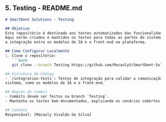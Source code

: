 ## 5. Testing - README.md

```markdown
# SmartDent Solutions - Testing

## Objetivo
Este repositório é destinado aos testes automatizados das funcionalidades do sistema SmartDent.
Aqui serão criados e mantidos os testes para todas as partes do sistema, principalmente para testar
a integração entre os modelos de IA e o front-end na plataforma.

## Como Configurar Localmente
1. Clone o repositório:
   ```bash
   git clone --branch Testing https://github.com/MacaulyV/SmartDent-Solutions.git

## Estrutura do Código
- `/integration-tests`: Testes de integração para validar a comunicação entre as diferentes partes do
sistema, como os modelos de IA e o front-end.

## Regras de Commit
- Commits devem ser feitos na branch `Testing`.
- Mantenha os testes bem documentados, explicando os cenários cobertos.

## Contato
Responsável: [Macauly Vivaldo da Silva]
